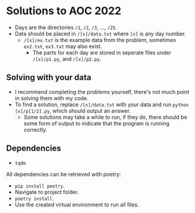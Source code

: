 # Solutions to AOC 2022

- Days are the directories `/1`, `/2`, `/3`, ..., `/25`.
- Data should be placed in `/[x]/data.txt` where `[x]` is any day number.
  - `/[x]/ex.txt` is the example data from the problem, sometimes `ex2.txt`, `ex3.txt` may also exist.
    - The parts for each day are stored in seperate files under `/[x]/p1.py`, and `/[x]/p2.py`.

## Solving with your data

- I recommend completing the problems yourself, there's not much point in solving them with my code.
- To find a solution, replace `/[x]/data.txt` with your data and run `python [x]/p[1/2].py`, which should output an answer.
  - Some solutions may take a while to run, if they do, there should be some form of output to indicate that the program is running correctly.

## Dependencies

- `tqdm`

All dependencies can be retrieved with poetry:

- `pip install poetry`.
- Navigate to project folder.
- `poetry install`.
- Use the created virtual environment to run all files.
